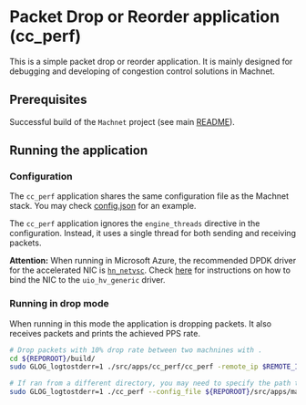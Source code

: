 # Packet Drop or Reorder application (cc_perf)

This is a simple packet drop or reorder application. It is mainly designed for debugging and developing of congestion control solutions in Machnet.

## Prerequisites

Successful build of the `Machnet` project (see main [README](../../../README.md)).

## Running the application

### Configuration

The `cc_perf` application shares the same configuration file as the Machnet stack. You may check [config.json](../machnet/config.json) for an example.

The `cc_perf` application ignores the `engine_threads` directive in the configuration. Instead, it
uses a single thread for both sending and receiving packets.

**Attention:** When running in Microsoft Azure, the recommended DPDK driver for the accelerated NIC is [`hn_netvsc`](https://doc.dpdk.org/guides/nics/netvsc.html). Check [here](../machnet/README.md#configuration) for instructions on how to bind the NIC to the `uio_hv_generic` driver.
### Running in drop mode

When running in this mode the application is dropping packets. It also receives packets and prints the achieved PPS rate.


```bash
# Drop packets with 10% drop rate between two machnines with .
cd ${REPOROOT}/build/
sudo GLOG_logtostderr=1 ./src/apps/cc_perf/cc_perf -remote_ip $REMOTE_IP -sremote_ip $SECOND_REMOTE_IP -forward_drop -drop_rate 10

# If ran from a different directory, you may need to specify the path to the config file:
sudo GLOG_logtostderr=1 ./cc_perf --config_file ${REPOROOT}/src/apps/machnet/config.json -remote_ip $REMOTE_IP -sremote_ip $SECOND_REMOTE_IP -forward_drop -drop_rate 0.1 

```